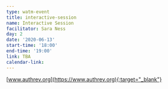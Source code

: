 ```yaml
---
type: watm-event
title: interactive-session
name: Interactive Session
facilitator: Sara Ness
day: 2
date: '2020-06-13'
start-time: '18:00'
end-time: '19:00'
link: TBA
calendar-link:
---
```




[www.authrev.org](https://www.authrev.org){:target="_blank"}
